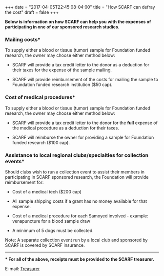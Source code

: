 +++
date = "2017-04-05T22:45:08-04:00"
title = "How SCARF can defray the cost"
draft = false
+++

**Below is information on how SCARF can help you with the expenses of participating in one of
our sponsored research studies.**

<div class="heading mb-small">
<h3>Mailing costs*</h3>
</div>

To supply either a blood or tissue (tumor) sample for Foundation funded
research, the owner may choose either method below:

- SCARF will provide a tax credit letter to the donor as a deduction
for their taxes for the expense of the sample mailing.

- SCARF will provide reimbursement of the costs for mailing the sample
to Foundation funded research institution ($50 cap).

<div class="heading mb-small">
<h3>Cost of medical procedures*</h3>
</div>

To supply either a blood or tissue (tumor) sample for Foundation funded
research, the owner may choose either method below:

- SCARF will provide a tax credit letter to the donor for the **full**
expense of the medical procedure as a deduction for their taxes.

- SCARF will reimburse the owner for providing a sample for Foundation
funded research ($100 cap).

<div class="heading mb-small">
<h3>Assistance to local regional clubs/specialties for collection events*</h3>
</div>

Should clubs wish to run a collection event to assist their members in
participating in SCARF sponsored research, the Foundation will provide
reimbursement for:

- Cost of a medical tech ($200 cap)

- All sample shipping costs if a grant has no money available for that
expense.

- Cost of a medical procedure for each Samoyed involved - example:
venapuncture for a blood sample draw

- A minimum of 5 dogs must be collected.

Note: A separate collection event run by a local club and sponsored by
SCARF is covered by SCARF insurance.

----

**\* For all of the above, receipts must be provided to the SCARF treasurer.**

E-mail: [Treasurer](mailto:treasurer@samoyedhealthfoundation.org)
